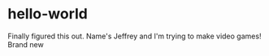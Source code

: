 hello-world
===========
Finally figured this out.  Name's Jeffrey and I'm trying to make video games!
Brand new
